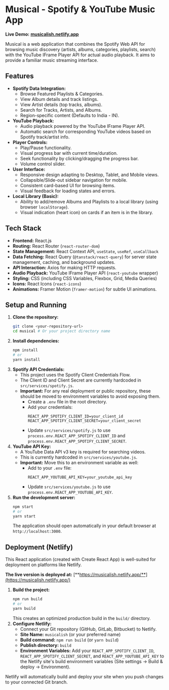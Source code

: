 # Musical - Spotify & YouTube Music App

**Live Demo:** [**musicalish.netlify.app**](https://musicalish.netlify.app/)

Musical is a web application that combines the Spotify Web API for browsing music discovery (artists, albums, categories, playlists, search) with the YouTube IFrame Player API for actual audio playback. It aims to provide a familiar music streaming interface.

## Features

*   **Spotify Data Integration:**
    *   Browse Featured Playlists & Categories.
    *   View Album details and track listings.
    *   View Artist details (top tracks, albums).
    *   Search for Tracks, Artists, and Albums.
    *   Region-specific content (Defaults to India - IN).
*   **YouTube Playback:**
    *   Audio playback powered by the YouTube IFrame Player API.
    *   Automatic search for corresponding YouTube videos based on Spotify track/artist info.
*   **Player Controls:**
    *   Play/Pause functionality.
    *   Visual progress bar with current time/duration.
    *   Seek functionality by clicking/dragging the progress bar.
    *   Volume control slider.
*   **User Interface:**
    *   Responsive design adapting to Desktop, Tablet, and Mobile views.
    *   Collapsible/Slide-out sidebar navigation for mobile.
    *   Consistent card-based UI for browsing items.
    *   Visual feedback for loading states and errors.
*   **Local Library (Basic):**
    *   Ability to add/remove Albums and Playlists to a local library (using browser `localStorage`).
    *   Visual indication (heart icon) on cards if an item is in the library.

## Tech Stack

*   **Frontend:** React.js
*   **Routing:** React Router (`react-router-dom`)
*   **State Management:** React Context API, `useState`, `useRef`, `useCallback`
*   **Data Fetching:** React Query (`@tanstack/react-query`) for server state management, caching, and background updates.
*   **API Interaction:** Axios for making HTTP requests.
*   **Audio Playback:** YouTube IFrame Player API (`react-youtube` wrapper)
*   **Styling:** CSS (including CSS Variables, Flexbox, Grid, Media Queries)
*   **Icons:** React Icons (`react-icons`)
*   **Animations:** Framer Motion (`framer-motion`) for subtle UI animations.

## Setup and Running

1.  **Clone the repository:**
    ```bash
    git clone <your-repository-url>
    cd musical # Or your project directory name
    ```
2.  **Install dependencies:**
    ```bash
    npm install
    # or
    yarn install
    ```
3.  **Spotify API Credentials:**
    *   This project uses the Spotify Client Credentials Flow.
    *   The Client ID and Client Secret are currently hardcoded in `src/services/spotify.js`.
    *   **Important:** For any real deployment or public repository, these should be moved to environment variables to avoid exposing them.
        *   Create a `.env` file in the root directory.
        *   Add your credentials:
            ```
            REACT_APP_SPOTIFY_CLIENT_ID=your_client_id
            REACT_APP_SPOTIFY_CLIENT_SECRET=your_client_secret
            ```
        *   Update `src/services/spotify.js` to use `process.env.REACT_APP_SPOTIFY_CLIENT_ID` and `process.env.REACT_APP_SPOTIFY_CLIENT_SECRET`.
4.  **YouTube API Key:**
    *   A YouTube Data API v3 key is required for searching videos.
    *   This is currently hardcoded in `src/services/youtube.js`.
    *   **Important:** Move this to an environment variable as well:
        *   Add to your `.env` file:
            ```
            REACT_APP_YOUTUBE_API_KEY=your_youtube_api_key
            ```
        *   Update `src/services/youtube.js` to use `process.env.REACT_APP_YOUTUBE_API_KEY`.
5.  **Run the development server:**
    ```bash
    npm start
    # or
    yarn start
    ```
    The application should open automatically in your default browser at `http://localhost:3000`.

## Deployment (Netlify)

This React application (created with Create React App) is well-suited for deployment on platforms like Netlify.

**The live version is deployed at:** [**https://musicalish.netlify.app/**](https://musicalish.netlify.app/)

1.  **Build the project:**
    ```bash
    npm run build
    # or
    yarn build
    ```
    This creates an optimized production build in the `build/` directory.
2.  **Configure Netlify:**
    *   Connect your Git repository (GitHub, GitLab, Bitbucket) to Netlify.
    *   **Site Name:** `musicalish` (or your preferred name)
    *   **Build command:** `npm run build` (or `yarn build`)
    *   **Publish directory:** `build`
    *   **Environment Variables:** Add your `REACT_APP_SPOTIFY_CLIENT_ID`, `REACT_APP_SPOTIFY_CLIENT_SECRET`, and `REACT_APP_YOUTUBE_API_KEY` to the Netlify site's build environment variables (Site settings -> Build & deploy -> Environment).

Netlify will automatically build and deploy your site when you push changes to your connected Git branch.
